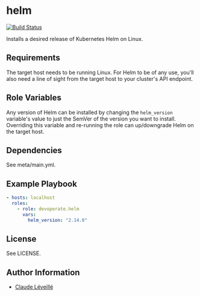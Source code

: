 helm
=========

[![Build Status](https://travis-ci.org/devoperate/ansible-helm.svg?branch=master)](https://travis-ci.org/devoperate/ansible-helm)

Installs a desired release of Kubernetes Helm on Linux.

Requirements
------------

The target host needs to be running Linux. For Helm to be of any use, you'll also need a line of sight from the target host to your cluster's API endpoint.

Role Variables
--------------

Any version of Helm can be installed by changing the `helm_version` variable's value to just the SemVer of the version you want to install. Overriding this variable and re-running the role can up/downgrade Helm on the target host.

Dependencies
------------

See meta/main.yml.

Example Playbook
----------------

```yaml
- hosts: localhost
  roles:
    - role: devoperate.helm
      vars:
        helm_version: "2.14.0"
```

License
-------

See LICENSE.

Author Information
------------------

- [Claude Léveillé](https://cleveille.com)
